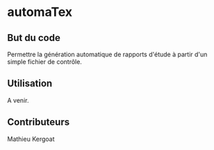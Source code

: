 # automaTex

But du code
-------
Permettre la génération automatique de rapports d'étude à partir d'un simple fichier de contrôle.

Utilisation
-------
A venir.

Contributeurs
-------
Mathieu Kergoat